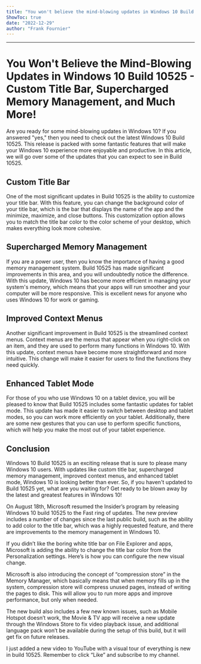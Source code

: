 ```yaml
---
title: "You won't believe the mind-blowing updates in Windows 10 Build 10525 - Custom Title Bar, Supercharged Memory Management, and much more!"
ShowToc: true 
date: "2022-12-29"
author: "Frank Fournier"
---
```

*****
# You Won't Believe the Mind-Blowing Updates in Windows 10 Build 10525 - Custom Title Bar, Supercharged Memory Management, and Much More!

Are you ready for some mind-blowing updates in Windows 10? If you answered "yes," then you need to check out the latest Windows 10 Build 10525. This release is packed with some fantastic features that will make your Windows 10 experience more enjoyable and productive. In this article, we will go over some of the updates that you can expect to see in Build 10525.

## Custom Title Bar

One of the most significant updates in Build 10525 is the ability to customize your title bar. With this feature, you can change the background color of your title bar, which is the bar that displays the name of the app and the minimize, maximize, and close buttons. This customization option allows you to match the title bar color to the color scheme of your desktop, which makes everything look more cohesive.

## Supercharged Memory Management

If you are a power user, then you know the importance of having a good memory management system. Build 10525 has made significant improvements in this area, and you will undoubtedly notice the difference. With this update, Windows 10 has become more efficient in managing your system's memory, which means that your apps will run smoother and your computer will be more responsive. This is excellent news for anyone who uses Windows 10 for work or gaming.

## Improved Context Menus

Another significant improvement in Build 10525 is the streamlined context menus. Context menus are the menus that appear when you right-click on an item, and they are used to perform many functions in Windows 10. With this update, context menus have become more straightforward and more intuitive. This change will make it easier for users to find the functions they need quickly.

## Enhanced Tablet Mode

For those of you who use Windows 10 on a tablet device, you will be pleased to know that Build 10525 includes some fantastic updates for tablet mode. This update has made it easier to switch between desktop and tablet modes, so you can work more efficiently on your tablet. Additionally, there are some new gestures that you can use to perform specific functions, which will help you make the most out of your tablet experience.

## Conclusion

Windows 10 Build 10525 is an exciting release that is sure to please many Windows 10 users. With updates like custom title bar, supercharged memory management, improved context menus, and enhanced tablet mode, Windows 10 is looking better than ever. So, if you haven't updated to Build 10525 yet, what are you waiting for? Get ready to be blown away by the latest and greatest features in Windows 10!


On August 18th, Microsoft resumed the Insider’s program by releasing Windows 10 build 10525 to the Fast ring of updates. The new preview includes a number of changes since the last public build, such as the ability to add color to the title bar, which was a highly requested feature, and there are improvements to the memory management in Windows 10.
 
If you didn’t like the boring white title bar on File Explorer and apps, Microsoft is adding the ability to change the title bar color from the Personalization settings. Here’s is how you can configure the new visual change.
 
Microsoft is also introducing the concept of “compression store” in the Memory Manager, which basically means that when memory fills up in the system, compression store will compress unused pages, instead of writing the pages to disk. This will allow you to run more apps and improve performance, but only when needed.
 
The new build also includes a few new known issues, such as Mobile Hotspot doesn’t work, the Movie & TV app will receive a new update through the Windows Store to fix video playback issue, and additional language pack won’t be available during the setup of this build, but it will get fix on future releases.
 
I just added a new video to YouTube with a visual tour of everything is new in build 10525. Remember to click “Like” and subscribe to my channel.




